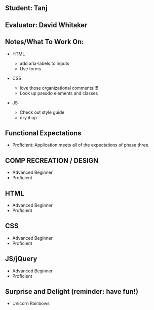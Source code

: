 ## Student: Tanj
## Evaluator: David Whitaker
## Notes/What To Work On:

* HTML
  * add aria-labels to inputs
  * Use forms

* CSS
  * love those organizational comments!!!!
  * Look up pseudo elements and classes

* JS
  * Check out style guide
  * dry it up

## Functional Expectations

* Proficient: Application meets all of the expectations of phase three.  

## COMP RECREATION / DESIGN

* Advanced Beginner  
* Proficient  

## HTML

* Advanced Beginner  
* Proficient  

## CSS

* Advanced Beginner  
* Proficient  

## JS/jQuery

* Advanced Beginner  
* Proficient  

## Surprise and Delight (reminder: have fun!)

* Unicorn Rainbows  

